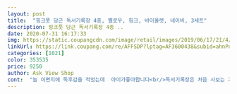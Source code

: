 ```yaml
---
layout: post 
title:  "핑크풋 당근 독서기록장 4종, 옐로우, 핑크, 바이올렛, 네이비, 3세트" 
description: 핑크풋 당근 독서기록장 4종 ..
date: 2020-07-31 16:17:33 
img: https://static.coupangcdn.com/image/retail/images/2019/06/17/21/4/5aa355dc-7b59-4c79-a742-8886a5b8c6f3.jpg 
linkUrl: https://link.coupang.com/re/AFFSDP?lptag=AF3600438&subid=ahnPublicAsk&pageKey=242485637&itemId=770115441&vendorItemId=4944511475&traceid=V0-113-94e6229d3c3bb196 
categories: [1021] 
color: 353535 
price: 9250 
author: Ask View Shop 
cont:  "늘 이면지에 독후감을 적었는데  아이가좋아합니다<br/>독서기록장은 처음 사보는 거라 타제품과 비교가 불가합니다 디자인 귀엽고 스프링이라서 한 장씩 넘기기 좋습니다<br/>스프링이라 더 좋구요^^<br/>일단표지디자인이 예뻐요<br/>초2 남아를 위해샀어요<br/>초3아이 요즘 하루에한권책읽기하고 독서록씁니다.<br/>아주잘쓰고있어요<br/>" 
---
```

